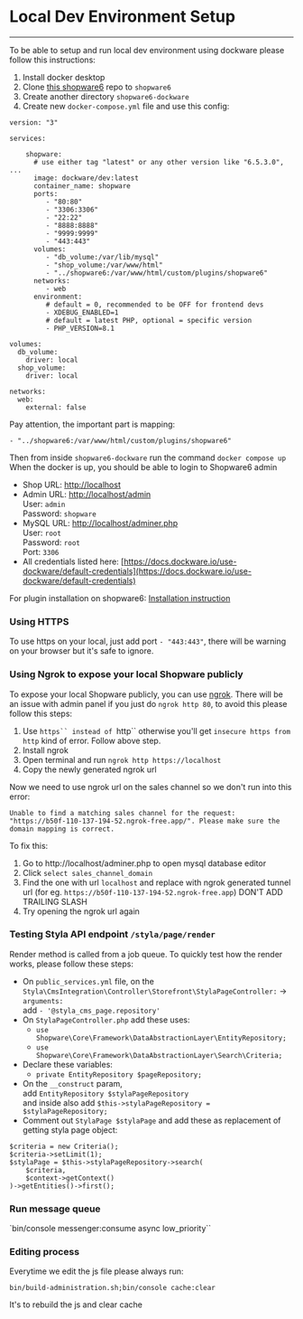Local Dev Environment Setup
===============================
***

To be able to setup and run local dev environment using dockware please follow this instructions:

1. Install docker desktop
2. Clone [this shopware6](https://github.com/styladev/shopware6) repo to `shopware6`
3. Create another directory `shopware6-dockware`
4. Create new `docker-compose.yml` file and use this config:

```
version: "3"

services:

    shopware:
      # use either tag "latest" or any other version like "6.5.3.0", ...
      image: dockware/dev:latest
      container_name: shopware
      ports:
         - "80:80"
         - "3306:3306"
         - "22:22"
         - "8888:8888"
         - "9999:9999"
         - "443:443"
      volumes:
         - "db_volume:/var/lib/mysql"
         - "shop_volume:/var/www/html"
         - "../shopware6:/var/www/html/custom/plugins/shopware6"
      networks:
         - web
      environment:
         # default = 0, recommended to be OFF for frontend devs
         - XDEBUG_ENABLED=1
         # default = latest PHP, optional = specific version
         - PHP_VERSION=8.1

volumes:
  db_volume:
    driver: local
  shop_volume:
    driver: local

networks:
  web:
    external: false

```

Pay attention, the important part is mapping:
```
- "../shopware6:/var/www/html/custom/plugins/shopware6"
```

Then from inside `shopware6-dockware` run the command `docker compose up`
When the docker is up, you should be able to login to Shopware6 admin

* Shop URL: [http://localhost](http://localhost)
* Admin URL: [http://localhost/admin](http://localhost/admin)<br />
User: `admin`<br />
Password: `shopware`<br />
* MySQL URL: [http://localhost/adminer.php](http://localhost/adminer.php)<br />
User: `root`<br />
Password: `root`<br />
Port: `3306`
* All credentials listed here:
[https://docs.dockware.io/use-dockware/default-credentials](https://docs.dockware.io/use-dockware/default-credentials)

For plugin installation on shopware6: [Installation instruction](./Resources/doc/installation.md)

### Using HTTPS

To use https on your local, just add port `- "443:443"`, there will be warning on your browser but it's safe to ignore.

### Using Ngrok to expose your local Shopware publicly

To expose your local Shopware publicly, you can use [ngrok](https://ngrok.com/).
There will be an issue with admin panel if you just do `ngrok http 80`, to avoid this please follow this steps:

1. Use `https`` instead of `http`` otherwise you'll get `insecure https from http` kind of error. Follow above step.
2. Install ngrok
3. Open terminal and run `ngrok http https://localhost`
4. Copy the newly generated ngrok url

Now we need to use ngrok url on the sales channel so we don't run into this error:
```
Unable to find a matching sales channel for the request: "https://b50f-110-137-194-52.ngrok-free.app/". Please make sure the domain mapping is correct.
```
To fix this:
1. Go to http://localhost/adminer.php to open mysql database editor
2. Click `select sales_channel_domain`
3. Find the one with url `localhost` and replace with ngrok generated tunnel url (for eg. `https://b50f-110-137-194-52.ngrok-free.app`) DON'T ADD TRAILING SLASH
4. Try opening the ngrok url again

### Testing Styla API endpoint `/styla/page/render`

Render method is called from a job queue.
To quickly test how the render works, please follow these steps:
* On `public_services.yml` file, on the `Styla\CmsIntegration\Controller\Storefront\StylaPageController:` -> `arguments:`<br />
  add `- '@styla_cms_page.repository'`
* On `StylaPageController.php` add these uses:
  * `use Shopware\Core\Framework\DataAbstractionLayer\EntityRepository;`
  * `use Shopware\Core\Framework\DataAbstractionLayer\Search\Criteria;`
* Declare these variables:
  * `private EntityRepository $pageRepository;`
* On the `__construct` param,<br />
  add `EntityRepository $stylaPageRepository`<br />
  and inside also add `$this->stylaPageRepository = $stylaPageRepository;`
* Comment out `StylaPage $stylaPage` and add these as replacement of getting styla page object:
```
$criteria = new Criteria();
$criteria->setLimit(1);
$stylaPage = $this->stylaPageRepository->search(
    $criteria,
    $context->getContext()
)->getEntities()->first();
```

### Run message queue

`bin/console messenger:consume async low_priority``

### Editing process

Everytime we edit the js file please always run:
```
bin/build-administration.sh;bin/console cache:clear
```
It's to rebuild the js and clear cache

<br /><br />